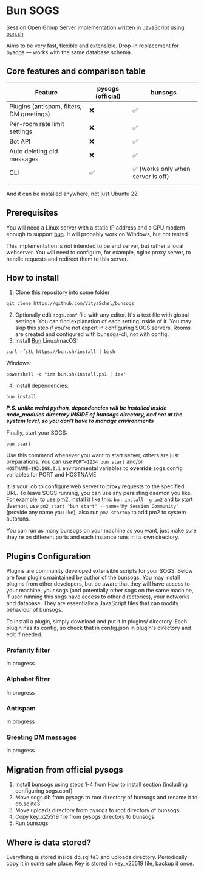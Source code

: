 # Bun SOGS

Session Open Group Server implementation written in JavaScript using [bun.sh](https://bun.sh)

Aims to be very fast, flexible and extensible. Drop-in replacement for pysogs — works with the same database schema.

## Core features and comparison table

| Feature                                   | pysogs (official) | bunsogs                            |
| ----------------------------------------- | ----------------- | ---------------------------------- |
| Plugins (antispam, filters, DM greetings) | ❌                | ✅                                 |
| Per-room rate limit settings              | ❌                | ✅                                 |
| Bot API                                   | ❌                | ✅                                 |
| Auto deleting old messages                | ❌                | ✅                                 |
| CLI                                       | ✅                | ✅ (works only when server is off) |
|                                           |                   |                                    |

And it can be installed anywhere, not just Ubuntu 22

## Prerequisites

You will need a Linux server with a static IP address and a CPU modern enough to support [bun](https://bun.sh). It will probably work on Windows, but not tested.

This implementation is not intended to be end server, but rather a local webserver. You will need to configure, for example, nginx proxy server, to handle requests and redirect them to this server.

## How to install

1. Clone this repository into some folder
  ```
  git clone https://github.com/VityaSchel/bunsogs
  ```
2. Optionally edit `sogs.conf` file with any editor. It's a text file with global settings. You can find explanation of each setting inside of it. You may skip this step if you're not expert in configuring SOGS servers. Rooms are created and configured with bunsogs-cli, not with config.
3. Install [Bun](https://bun.sh/)
  Linux/macOS:
  ```
  curl -fsSL https://bun.sh/install | bash
  ```
  Windows:
  ```
  powershell -c "irm bun.sh/install.ps1 | iex"
  ```
4. Install dependencies:
  ```
  bun install
  ```
  ***P.S. unlike weird python, dependencies will be installed inside node_modules directory INSIDE of bunsogs directory, and not at the system level, so you don't have to manage environments***
  
Finally, start your SOGS:
```
bun start
```
Use this command whenever you want to start server, others are just preparations. You can use `PORT=1234 bun start` and/or `HOSTNAME=192.168.0.1` environmental variables to **override** sogs.config variables for PORT and HOSTNAME

It is your job to configure web server to proxy requests to the specified URL. To leave SOGS running, you can use any persisting daemon you like. For example, to use [pm2](https://www.npmjs.com/package/pm2), install it like this: `bun install -g pm2` and to start daemon, use `pm2 start "bun start" --name="My Session Community"` (provide any name you like), also run `pm2 startup` to add pm2 to system autoruns.

You can run as many bunsogs on your machine as you want, just make sure they're on different ports and each instance runs in its own directory.

## Plugins Configuration

Plugins are community developed extensible scripts for your SOGS. Below are four plugins maintained by author of the bunsogs. You may install plugins from other developers, but be aware that they will have access to your machine, your sogs (and potentially other sogs on the same machine, if user running this sogs have access to other directories), your networks and database. They are essentially a JavaScript files that can modify behaviour of bunsogs.

To install a plugin, simply download and put it in plugins/ directory. Each plugin has its config, so check that in config.json in plugin's directory and edit if needed.

### Profanity filter

In progress

### Alphabet filter

In progress

### Antispam

In progress

### Greeting DM messages

In progress

## Migration from official pysogs

1. Install bunsogs using steps 1-4 from How to install section (including configuring sogs.conf)
2. Move sogs.db from pysogs to root directory of bunsogs and rename it to db.sqlite3
3. Move uploads directory from pysogs to root directory of bunsogs
4. Copy key_x25519 file from pysogs directory to bunsogs
5. Run bunsogs

## Where is data stored?

Everything is stored inside db.sqlite3 and uploads directory. Periodically copy it in some safe place. Key is stored in key_x25519 file, backup it once.